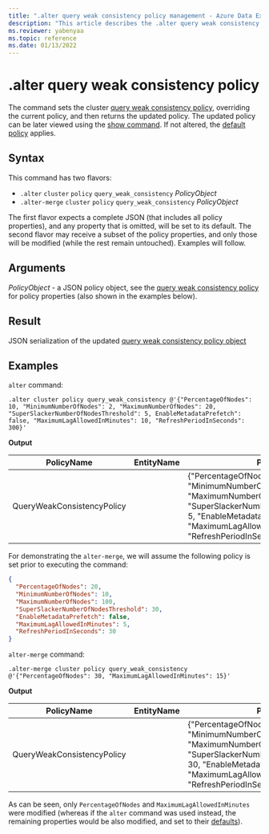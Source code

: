 ```yaml
---
title: ".alter query weak consistency policy management - Azure Data Explorer"
description: "This article describes the .alter query weak consistency policy command in Azure Data Explorer."
ms.reviewer: yabenyaa
ms.topic: reference
ms.date: 01/13/2022
---
```

# .alter query weak consistency policy

The command sets the cluster [query weak consistency policy](./query-weak-consistency-policy.md), overriding the current policy, and then returns the updated policy. The updated policy can be later viewed using the [show command](show-query-weak-consistency-policy.md). If not altered, the [default policy](./query-weak-consistency-policy.md#default-policy) applies.

## Syntax

This command has two flavors:
* `.alter` `cluster` `policy` `query_weak_consistency` *PolicyObject* 
* `.alter-merge` `cluster` `policy` `query_weak_consistency` *PolicyObject*

The first flavor expects a complete JSON (that includes all policy properties), and any property that is omitted, will be set to its default. The second flavor may receive a subset of the policy properties, and only those will be modified (while the rest remain untouched). Examples will follow.

## Arguments

*PolicyObject* - a JSON policy object, see the [query weak consistency policy](./query-weak-consistency-policy.md#the-policy-object) for policy properties (also shown in the examples below).

## Result

JSON serialization of the updated [query weak consistency policy object](./query-weak-consistency-policy.md#the-policy-object) 

## Examples

`alter` command:
<!-- csl -->
```
.alter cluster policy query_weak_consistency @'{"PercentageOfNodes": 10, "MinimumNumberOfNodes": 2, "MaximumNumberOfNodes": 20, "SuperSlackerNumberOfNodesThreshold": 5, EnableMetadataPrefetch": false, "MaximumLagAllowedInMinutes": 10, "RefreshPeriodInSeconds": 300}'
```

**Output**

|PolicyName|EntityName|Policy|ChildEntities|EntityType|
|---|---|---|---|---|
|QueryWeakConsistencyPolicy||{"PercentageOfNodes": 10, "MinimumNumberOfNodes": 2, "MaximumNumberOfNodes": 20, "SuperSlackerNumberOfNodesThreshold": 5, "EnableMetadataPrefetch": false, "MaximumLagAllowedInMinutes": 10, "RefreshPeriodInSeconds": 300}| |Cluster

For demonstrating the `alter-merge`, we will assume the following policy is set prior to executing the command:
```JSON
{
  "PercentageOfNodes": 20,
  "MinimumNumberOfNodes": 10,
  "MaximumNumberOfNodes": 100, 
  "SuperSlackerNumberOfNodesThreshold": 30,
  "EnableMetadataPrefetch": false,
  "MaximumLagAllowedInMinutes": 5,
  "RefreshPeriodInSeconds": 30
}
```

`alter-merge` command:
<!-- csl -->
```
.alter-merge cluster policy query_weak_consistency @'{"PercentageOfNodes": 30, "MaximumLagAllowedInMinutes": 15}'
```

**Output**

|PolicyName|EntityName|Policy|ChildEntities|EntityType|
|---|---|---|---|---|
|QueryWeakConsistencyPolicy||{"PercentageOfNodes": 30, "MinimumNumberOfNodes": 10, "MaximumNumberOfNodes": 100, "SuperSlackerNumberOfNodesThreshold": 30, "EnableMetadataPrefetch": false, "MaximumLagAllowedInMinutes": 15, "RefreshPeriodInSeconds": 30}| |Cluster

As can be seen, only `PercentageOfNodes` and `MaximumLagAllowedInMinutes` were modified (whereas if the `alter` command was used instead, the remaining properties would be also modified, and set to their [defaults](./query-weak-consistency-policy.md#default-policy)).
